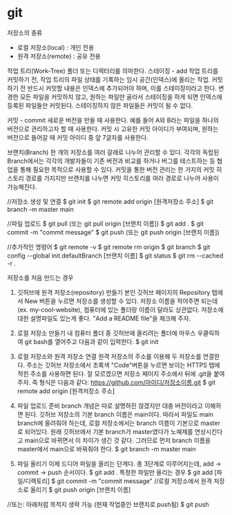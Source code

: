 # git
저장소의 종류
- 로컬 저장소(local) : 개인 전용
- 원격 저장소(remote) : 공유 전용

작업 트리(Work-Tree)
  폴더 또는 디렉터리를 의마한다.
스테이징 - add
  작업 트리를 커밋하기 전, 작업 트리의 파일 상태를 기록하는 임시 공간(인덱스)에 올리는 작업.
  커밋하기 전 반드시 커밋할 내용은 인덱스에 추가되어야 하며, 이를 스테이징이라고 한다.
  변경한 모든 파일을 커밋하지 않고, 원하는 파일만 골라서 스테이징을 하게 되면
  인덱스에 등록된 파일들만 커밋된다. 스테이징하지 않은 파일들은 커밋이 될 수 없다.

커밋 - commit
  새로운 버전을 만들 때 사용한다.
  예를 들어 A와 B라는 파일을 하나의 버전으로 관리하고자 할 때 사용한다.
  커밋 시 고유한 커밋 아이디가 부여되며, 원하는 버전으로 들어갈 때 커밋 아이디 중 앞 7글자를 사용한다.

브랜치(Branch)
  한 개의 저장소를 여러 갈래로 나누어 관리할 수 있다.
  각각의 독립된 Branch에서는 각각의 개발자들이 기존 버전과 비교를 하거나
  버그를 테스트하는 등 협업을 통해 필요한 목적으로 사용할 수 있다.
  커밋을 통한 버전 관리는 한 가지의 커밋 히스토리 경로를 가지지만
  브랜치를 나누면 커밋 히스토리를 여러 경로로 나누어 사용이 가능해진다.

  
//저장소 생성 및 연결
$ git init
$ git remote add origin [원격저장소 주소]
$ git branch -m master main

//파일 업로드
$ git pull (또는 git pull origin [브랜치 이름])
$ git add .
$ git commit -m "commit message"
$ git push (또는 git push origin [브랜치 이름])

//추가적인 명령어
$ git remote -v
$ git remote rm origin
$ git branch
$ git config --global init.defaultBranch [브랜치 이름]
$ git status
$ git rm --cached -r .


저장소를 처음 만드는 경우
1. 깃허브에 원격 저장소(repository) 만들기
  본인 깃허브 페이지의 Repository 탭에서 New 버튼을 누르면 저장소를 생성할 수 있다.
  저장소 이름을 적어주면 되는데(ex. my-cool-website), 컴퓨터에 있는 폴더랑 이름이 달라도 상관없다.
  저장소에 대한 설명파일도 있는게 좋다. "Add a README file"을 체크해 주자.
2. 로컬 저장소 만들기
  내 컴퓨터 폴더 중 깃허브에 올리려는 폴더에 마우스 우클릭하여 git bash를 열어주고 다음과 같이 입력한다.
  $ git init
3. 로컬 저장소와 원격 저장소 연결
  원격 저장소의 주소를 이용해 두 저장소를 연결한다.
  주소는 깃허브 저장소에서 초록색 "Code"버튼을 누르면 보이는 HTTPS 탭에 적힌 주소를 사용하면 된다.
  잘 모르겠으면 저장소 페이지 주소에서 뒤에 .git을 붙여주자.
  즉 형식은 다음과 같다: https://github.com/아이디/저장소이름.git
  $ git remote add origin [원격저장소 주소]

4. 파일 업로드 준비
   branch 개념은 따로 설명하진 않겠지만 대충 버전이라고 이해하면 된다.
  깃허브 저장소의 기본 branch 이름은 main이다. 따라서 파일도 main branch에 올려줘야 하는데,
  로컬 저장소에서는 branch 이름이 기본으로 master로 되어있다.
  원래 깃허브에서 기본 branch가 master였다가 노예제를 연상시킨다고 main으로 바뀌면서 이 차이가 생긴 것 같다.
  그러므로 먼저 branch 이름을 master에서 main으로 바꿔줘야 한다.
  $ git branch -m master main
5. 파일 올리기
  이제 드디어 파일을 올리는 단계다.
  총 3단계로 이루어지는데, add → commit → push 순서이다.
  $ git add .
  특정한 파일만 올리는 경우
  $ git add [파일/디렉토리]
  $ git commit -m "commit message"
  //로컬 저장소에서 원격 저장소로 올리기
$ git push origin [브랜치 이름]

//또는: 아래처럼 목적지 생략 가능 (현재 작업중인 브랜치로 push됨)
$ git push



